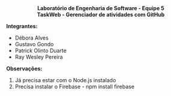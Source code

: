 <center><b>Laboratório de Engenharia de Software - Equipe 5 </center></b>
<center><b>TaskWeb - Gerenciador de atividades com GitHub</b></center>

<b>Integrantes:</b>
<ul>
<li>Débora Alves</li> 
<li>Gustavo Gondo</li>
<li>Patrick Olinto Duarte</li>
<li>Ray Wesley Pereira</li>
</ul>

<b>Observações:</b>

1) Já precisa estar com o Node.js instalado
2) Precisa instalar o Firebase - npm install firebase
